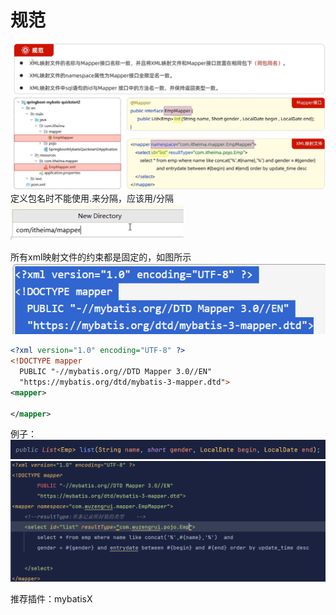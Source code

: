 # 规范
![img_15.png](img_15.png)
定义包名时不能使用.来分隔，应该用/分隔
![img_16.png](img_16.png)

所有xml映射文件的约束都是固定的，如图所示
![img_17.png](img_17.png)
```xml
<?xml version="1.0" encoding="UTF-8" ?>
<!DOCTYPE mapper
  PUBLIC "-//mybatis.org//DTD Mapper 3.0//EN"
  "https://mybatis.org/dtd/mybatis-3-mapper.dtd">
<mapper>
    
</mapper>
```

例子：
![img_18.png](img_18.png)
![img_19.png](img_19.png)

推荐插件：mybatisX
